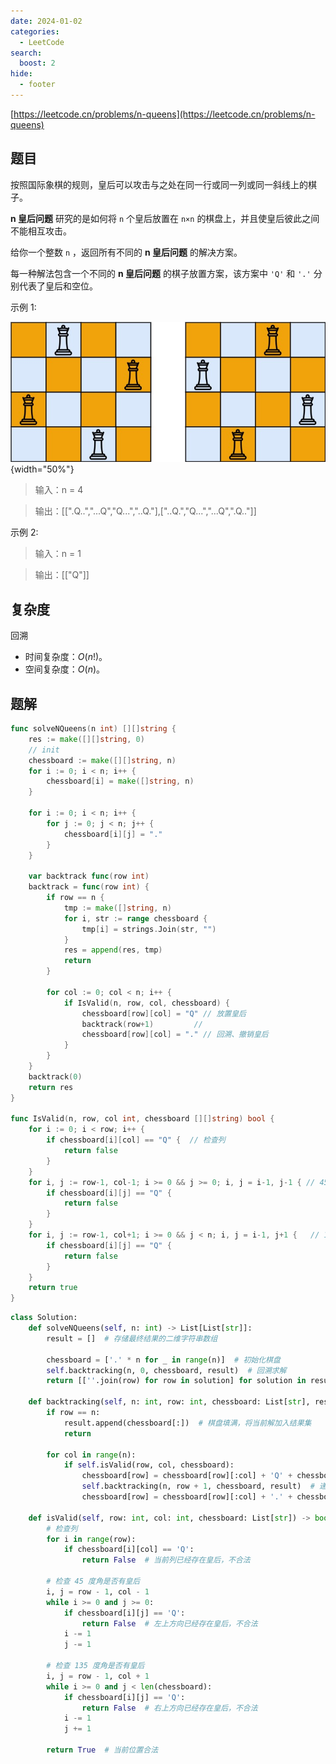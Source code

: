 ```yaml
---
date: 2024-01-02
categories:
  - LeetCode
search:
  boost: 2
hide:
  - footer
---
```


[https://leetcode.cn/problems/n-queens](https://leetcode.cn/problems/n-queens)

## 题目

按照国际象棋的规则，皇后可以攻击与之处在同一行或同一列或同一斜线上的棋子。

**n 皇后问题** 研究的是如何将 `n` 个皇后放置在 `n×n` 的棋盘上，并且使皇后彼此之间不能相互攻击。

给你一个整数 `n` ，返回所有不同的 **n 皇后问题** 的解决方案。

每一种解法包含一个不同的 **n 皇后问题** 的棋子放置方案，该方案中 `'Q'` 和 `'.'` 分别代表了皇后和空位。

示例 1:

![](../assets/img/leetcode/51.jpeg){width="50%"}

> 输入：n = 4

> 输出：[[".Q..","...Q","Q...","..Q."],["..Q.","Q...","...Q",".Q.."]]

示例 2:

> 输入：n = 1

> 输出：[["Q"]]

## 复杂度

回溯

- 时间复杂度：$O(n!)$。
- 空间复杂度：$O(n)$。

## 题解

```go title="Go"
func solveNQueens(n int) [][]string {
    res := make([][]string, 0)
    // init
    chessboard := make([][]string, n)
    for i := 0; i < n; i++ {
        chessboard[i] = make([]string, n)
    }

    for i := 0; i < n; i++ {
        for j := 0; j < n; j++ {
            chessboard[i][j] = "."
        }
    }

    var backtrack func(row int)
    backtrack = func(row int) {
        if row == n {
            tmp := make([]string, n)
            for i, str := range chessboard {
                tmp[i] = strings.Join(str, "")
            }
            res = append(res, tmp)
            return
        }

        for col := 0; col < n; i++ {
            if IsValid(n, row, col, chessboard) {
                chessboard[row][col] = "Q" // 放置皇后
                backtrack(row+1)         //
                chessboard[row][col] = "." // 回溯、撤销皇后
            }
        }
    }
    backtrack(0)
    return res
}

func IsValid(n, row, col int, chessboard [][]string) bool {
    for i := 0; i < row; i++ {
        if chessboard[i][col] == "Q" {  // 检查列
            return false
        }
    }
    for i, j := row-1, col-1; i >= 0 && j >= 0; i, j = i-1, j-1 { // 45°
		if chessboard[i][j] == "Q" {
			return false
		}
	}
	for i, j := row-1, col+1; i >= 0 && j < n; i, j = i-1, j+1 {   // 135°
		if chessboard[i][j] == "Q" {
			return false
		}
	}
    return true
}
```

```python title="Python"
class Solution:
    def solveNQueens(self, n: int) -> List[List[str]]:
        result = []  # 存储最终结果的二维字符串数组

        chessboard = ['.' * n for _ in range(n)]  # 初始化棋盘
        self.backtracking(n, 0, chessboard, result)  # 回溯求解
        return [[''.join(row) for row in solution] for solution in result]  # 返回结果集

    def backtracking(self, n: int, row: int, chessboard: List[str], result: List[List[str]]) -> None:
        if row == n:
            result.append(chessboard[:])  # 棋盘填满，将当前解加入结果集
            return

        for col in range(n):
            if self.isValid(row, col, chessboard):
                chessboard[row] = chessboard[row][:col] + 'Q' + chessboard[row][col+1:]  # 放置皇后
                self.backtracking(n, row + 1, chessboard, result)  # 递归到下一行
                chessboard[row] = chessboard[row][:col] + '.' + chessboard[row][col+1:]  # 回溯，撤销当前位置的皇后

    def isValid(self, row: int, col: int, chessboard: List[str]) -> bool:
        # 检查列
        for i in range(row):
            if chessboard[i][col] == 'Q':
                return False  # 当前列已经存在皇后，不合法

        # 检查 45 度角是否有皇后
        i, j = row - 1, col - 1
        while i >= 0 and j >= 0:
            if chessboard[i][j] == 'Q':
                return False  # 左上方向已经存在皇后，不合法
            i -= 1
            j -= 1

        # 检查 135 度角是否有皇后
        i, j = row - 1, col + 1
        while i >= 0 and j < len(chessboard):
            if chessboard[i][j] == 'Q':
                return False  # 右上方向已经存在皇后，不合法
            i -= 1
            j += 1

        return True  # 当前位置合法
```
